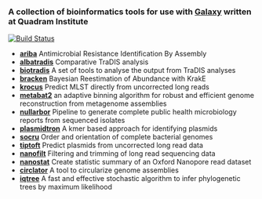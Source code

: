 ### A collection of bioinformatics tools for use with [Galaxy](https://galaxyproject.org/) written at Quadram Institute

[![Build Status](https://travis-ci.com/quadram-institute-bioscience/galaxy-tools.svg?branch=master)](https://travis-ci.com/quadram-institute-bioscience/galaxy-tools)

- **[ariba](https://github.com/sanger-pathogens/ariba)** Antimicrobial Resistance Identification By Assembly
- **[albatradis](https://github.com/quadram-institute-bioscience/albatradis)** Comparative TraDIS analysis
- **[biotradis](https://github.com/sanger-pathogens/bio-tradis)** A set of tools to analyse the output from TraDIS analyses
- **[bracken](https://ccb.jhu.edu/software/bracken/index.shtml)** Bayesian Reestimation of Abundance with KrakE
- **[krocus](https://github.com/quadram-institute-bioscience/krocus)** Predict MLST directly from uncorrected long reads
- **[metabat2](https://bitbucket.org/berkeleylab/metabat)** an adaptive binning algorithm for robust and efficient genome reconstruction from metagenome assemblies
- **[nullarbor](https://github.com/tseemann/nullarbor)** Pipeline to generate complete public health microbiology reports from sequenced isolates
- **[plasmidtron](https://github.com/sanger-pathogens/plasmidtron)** A kmer based approach for identifying plasmids
- **[socru](https://github.com/quadram-institute-bioscience/socru)** Order and orientation of complete bacterial genomes
- **[tiptoft](https://github.com/quadram-institute-bioscience/tiptoft)** Predict plasmids from uncorrected long read data
- **[nanofilt](https://github.com/wdecoster/nanofilt)** Filtering and trimming of long read sequencing data
- **[nanostat](https://github.com/wdecoster/nanostat)** Create statistic summary of an Oxford Nanopore read dataset
- **[circlator](https://sanger-pathogens.github.io/circlator/)** A tool to circularize genome assemblies 
- **[iqtree](http://www.iqtree.org/)** A fast and effective stochastic algorithm to infer phylogenetic trees by maximum likelihood

